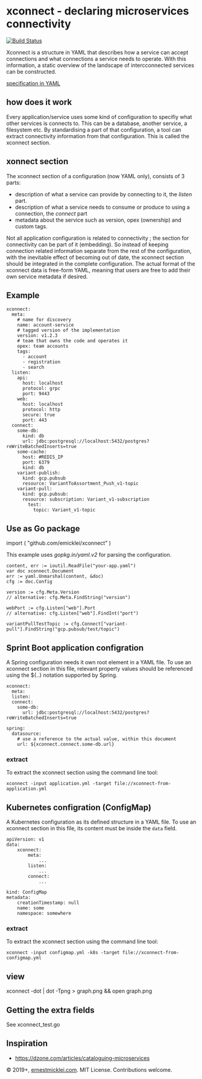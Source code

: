 # xconnect - declaring microservices connectivity

[![Build Status](https://travis-ci.org/emicklei/xconnect.png)](https://travis-ci.org/emicklei/xconnect)

Xconnect is a structure in YAML that describes how a service can accept connections and what connections a service needs to operate.
With this information, a static overview of the landscape of intercconnected services can be constructed.

[specification in YAML](https://raw.githubusercontent.com/emicklei/xconnect/master/spec-xconnect.yaml)

## how does it work

Every application/service uses some kind of configuration to specifiy what other services is connects to.
This can be a database, another service, a filesystem etc.
By standardising a part of that configuration, a tool can extract connectivity information from that configuration.
This is called the xconnect section.

## xonnect section

The xconnect section of a configuration (now YAML only), consists of 3 parts:

- description of what a service can provide by connecting to it, the *listen* part.
- description of what a service needs to consume or produce to using a connection, the *connect* part
- metadata about the service such as version, opex (ownership) and custom tags.

Not all application configuration is related to connectivity ; the section for connectivity can be part of it (embedding).
So instead of keeping connection related information separate from the rest of the configuration, with the inevitable effect of becoming out of date, the xconnect section should be integrated in the complete configuration.
The actual format of the xconnect data is free-form YAML, meaning that users are free to add their own service metadata if desired.

## Example

    xconnect:
      meta:
        # name for discovery
        name: account-service
        # tagged version of the implementation
        version: v1.2.3
        # team that owns the code and operates it
        opex: team accounts
        tags:
          - account
          - registration
          - search    
      listen:
        api:
          host: localhost
          protocol: grpc
          port: 9443
        web:
          host: localhost
          protocol: http
          secure: true
          port: 443
      connect:
        some-db:
          kind: db
          url: jdbc:postgresql://localhost:5432/postgres?reWriteBatchedInserts=true
        some-cache:
          host: #REDIS_IP
          port: 6379
          kind: db
        variant-publish:
          kind: gcp.pubsub
          resource: VariantToAssortment_Push_v1-topic          
        variant-pull:
          kind: gcp.pubsub:
          resource: subscription: Variant_v1-subscription
            test:
              topic: Variant_v1-topic

## Use as Go package

  import (
    "github.com/emicklei/xconnect"
  )

This example uses *gopkg.in/yaml.v2* for parsing the configuration.

    content, err := ioutil.ReadFile("your-app.yaml")
    var doc xconnect.Document
    err := yaml.Unmarshal(content, &doc)
    cfg := doc.Config

    version := cfg.Meta.Version
    // alternative: cfg.Meta.FindString("version")
    
    webPort := cfg.Listen["web"].Port
    // alternative: cfg.Listen["web"].FindInt("port")
    
    variantPullTestTopic := cfg.Connect["variant-pull"].FindString("gcp.pubsub/test/topic")

## Sprint Boot application configration

A Spring configuration needs it own root element in a YAML file.
To use an xconnect section in this file, relevant property values should be referenced using the ${..} notation supported by Spring.

    xconnect:
      meta: 
      listen:
      connect:
        some-db:
          url: jdbc:postgresql://localhost:5432/postgres?reWriteBatchedInserts=true
 
    spring:
      datasource:
        # use a reference to the actual value, within this document
        url: ${xconnect.connect.some-db.url}

### extract

To extract the xconnect section using the command line tool:

    xconnect -input application.yml -target file://xconnect-from-application.yml

## Kubernetes configration (ConfigMap)

A Kubernetes configuration as its defined structure in a YAML file.
To use an xconnect section in this file, its content must be inside the `data` field.

    apiVersion: v1
    data:
        xconnect:
            meta: 
                ...
            listen:
                ...
            connect:
                ...
            
    kind: ConfigMap
    metadata:
        creationTimestamp: null
        name: some
        namespace: somewhere

### extract

To extract the xconnect section using the command line tool:

    xconnect -input configmap.yml -k8s -target file://xconnect-from-configmap.yml

## view

  xconnect -dot | dot -Tpng  > graph.png && open graph.png

## Getting the extra fields

See xconnect_test.go

## Inspiration

- https://dzone.com/articles/cataloguing-microservices


© 2019+, [ernestmicklei.com](http://ernestmicklei.com). MIT License. Contributions welcome.
